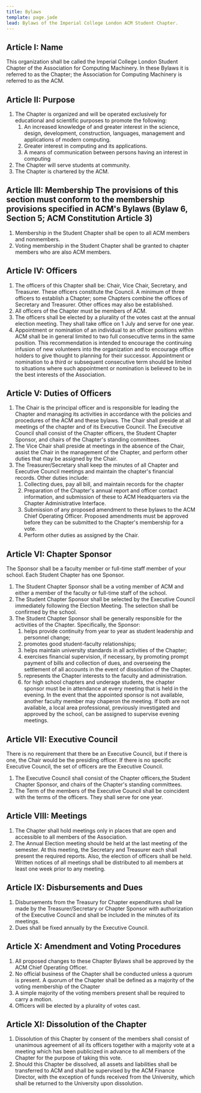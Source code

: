 ```yaml
---
title: Bylaws
template: page.jade
lead: Bylaws of the Imperial College London ACM Student Chapter.
---
```


## Article I: Name

This organization shall be called the Imperial College London Student Chapter of the Association for Computing Machinery. In these Bylaws it is referred to as the Chapter; the Association for Computing Machinery is referred to as the ACM.

## Article II: Purpose

1. The Chapter is organized and will be operated exclusively for educational and scientific purposes to promote the following:
   1. An increased knowledge of and greater interest in the science, design, development, construction, languages, management and applications of modern computing.
   2. Greater interest in computing and its applications.
   3. A means of communication between persons having an interest in computing
2. The Chapter will serve students at community.
3. The Chapter is chartered by the ACM.

## Article III: Membership The provisions of this section must conform to the membership provisions specified in ACM's Bylaws (Bylaw 6, Section 5; ACM Constitution Article 3)

1. Membership in the Student Chapter shall be open to all ACM members and nonmembers.
2. Voting membership in the Student Chapter shall be granted to chapter members who are also ACM members.

## Article IV: Officers

1. The officers of this Chapter shall be: Chair, Vice Chair, Secretary, and Treasurer. These officers constitute the Council. A minimum of three officers to establish a Chapter; some Chapters combine the offices of Secretary and Treasurer. Other offices may also be established.
2. All officers of the Chapter must be members of ACM.
3. The officers shall be elected by a plurality of the votes cast at the annual election meeting. They shall take office on 1 July and serve for one year.
4. Appointment or nomination of an individual to an officer positions within ACM shall be in general limited to two full consecutive terms in the same position.  This recommendation is intended to encourage the continuing infusion of new volunteers into the organization and to encourage office holders to give thought to planning for their successor.  Appointment or nomination to a third or subsequent consecutive term should be limited to situations where such appointment or nomination is believed to be in the best interests of the Association.

## Article V: Duties of Officers

1. The Chair is the principal officer and is responsible for leading the Chapter and managing its activities in accordance with the policies and procedures of the ACM and these bylaws. The Chair shall preside at all meetings of the chapter and of its Executive Council. The Executive Council shall consist of the Chapter officers, the Student Chapter Sponsor, and chairs of the Chapter's standing committees.
2. The Vice Chair shall preside at meetings in the absence of the Chair, assist the Chair in the management of the Chapter, and perform other duties that may be assigned by the Chair.
3. The Treasurer/Secretary shall keep the minutes of all Chapter and Executive Council meetings and maintain the chapter's financial records. Other duties include:
   1. Collecting dues, pay all bill, and maintain records for the chapter
   2. Preparation of the Chapter's annual report and officer contact information, and submission of these to ACM Headquarters via the Chapter Administrative Interface.
   3. Submission of any proposed amendment to these bylaws to the ACM Chief Operating Officer. Proposed amendments must be approved before they can be submitted to the Chapter's membership for a vote.
   4. Perform other duties as assigned by the Chair.

## Article VI: Chapter Sponsor

The Sponsor shall be a faculty member or full-time staff member of your school. Each Student Chapter has one Sponsor.

1. The Student Chapter Sponsor shall be a voting member of ACM and either a member of the faculty or full-time staff of the school.
2. The Student Chapter Sponsor shall be selected by the Executive Council immediately following the Election Meeting. The selection shall be confirmed by the school.
3. The Student Chapter Sponsor shall be generally responsible for the activities of the Chapter. Specifically, the Sponsor:
   1. helps provide continuity from year to year as student leadership and personnel change;
   2. promotes good student-faculty relationships;
   3. helps maintain university standards in all activities of the Chapter;
   4. exercises financial supervision, if necessary, by promoting prompt payment of bills and collection of dues, and overseeing the settlement of all accounts in the event of dissolution of the Chapter.
   5. represents the Chapter interests to the faculty and administration.
   6. for high school chapters and underage students, the chapter sponsor must be in attendance at every meeting that is held in the evening. In the event that the appointed sponsor is not available, another faculty member may chaperon the meeting. If both are not available, a local area professional, previously investigated and approved by the school, can be assigned to supervise evening meetings.

## Article VII: Executive Council

There is no requirement that there be an Executive Council, but if there is one, the Chair would be the presiding officer. If there is no specific Executive Council, the set of officers are the Executive Council.

1. The Executive Council shall consist of the Chapter officers,the Student Chapter Sponsor, and chairs of the Chapter's standing committees.
2. The Term of the members of the Executive Council shall be coincident with the terms of the officers. They shall serve for one year.

## Article VIII: Meetings

1. The Chapter shall hold meetings only in places that are open and accessible to all members of the Association.
2. The Annual Election meeting should be held at the last meeting of the semester. At this meeting, the Secretary and Treasurer each shall present the required reports. Also, the election of officers shall be held. Written notices of all meetings shall be distributed to all members at least one week prior to any meeting.

## Article IX: Disbursements and Dues

1. Disbursements from the Treasury for Chapter expenditures shall be made by the Treasurer/Secretary or Chapter Sponsor with authorization of the Executive Council and shall be included in the minutes of its meetings.
2. Dues shall be fixed annually by the Executive Council.

## Article X: Amendment and Voting Procedures

1. All proposed changes to these Chapter Bylaws shall be approved by the ACM Chief Operating Officer.
2. No official business of the Chapter shall be conducted unless a quorum is present. A quorum of the Chapter shall be defined as a majority of the voting membership of the Chapter
3. A simple majority of the voting members present shall be required to carry a motion.
4. Officers will be elected by a plurality of votes cast.

## Article XI: Dissolution of the Chapter

1. Dissolution of this Chapter by consent of the members shall consist of unanimous agreement of all its officers together with a majority vote at a meeting which has been publicized in advance to all members of the Chapter for the purpose of taking this vote.
2. Should this Chapter be dissolved, all assets and liabilities shall be transferred to ACM and shall be supervised by the ACM Finance Director, with the exception of funds received from the University, which shall be returned to the University upon dissolution.

